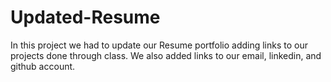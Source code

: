 
# Updated-Resume

In this project we had to update our Resume portfolio adding links to our projects done through class. We also added links to our email, linkedin, and github account. 
